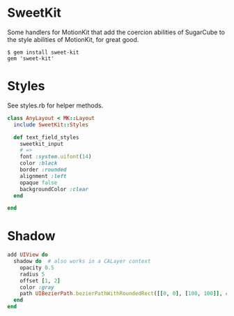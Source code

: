 # SweetKit

Some handlers for MotionKit that add the coercion abilities of SugarCube to the
style abilities of MotionKit, for great good.

    $ gem install sweet-kit
    gem 'sweet-kit'

# Styles

See styles.rb for helper methods.

```ruby
class AnyLayout < MK::Layout
  include SweetKit::Styles

  def text_field_styles
    sweetkit_input
    # =>
    font :system.uifont(14)
    color :black
    border :rounded
    alignment :left
    opaque false
    backgroundColor :clear
  end

end
```
# Shadow

```ruby
add UIView do
  shadow do  # also works in a CALayer context
    opacity 0.5
    radius 5
    offset [1, 2]
    color :gray
    path UIBezierPath.bezierPathWithRoundedRect([[0, 0], [100, 100]], cornerRadius: 5)
  end
end
```

